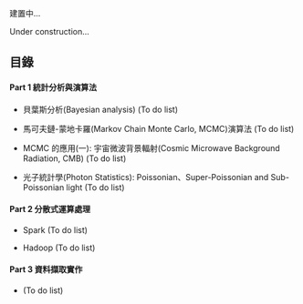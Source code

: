 建置中...

Under construction...

## 目錄
#### Part 1 統計分析與演算法
- 貝葉斯分析(Bayesian analysis) (To do list)

- 馬可夫鏈-蒙地卡羅(Markov Chain Monte Carlo, MCMC)演算法 (To do list)

- MCMC 的應用(一): 宇宙微波背景輻射(Cosmic Microwave Background Radiation, CMB) (To do list)

- 光子統計學(Photon Statistics): Poissonian、Super-Poissonian and Sub-Poissonian light (To do list)

#### Part 2 分散式運算處理
- Spark (To do list)

- Hadoop (To do list)

#### Part 3 資料擷取實作
- (To do list)
